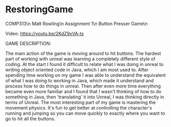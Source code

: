 # RestoringGame

COMP313\n
Matt Rowling\n
Assignment 1\n
Button Presser Game\n

Video:
https://youtu.be/2KdZ9xVA-ts



GAME DESCRIPTION:

The main action of the game is moving around to hit buttons.
The hardest part of working with unreal was learning a completely different style of coding. At the start I found it difficult to relate what I was doing in unreal to writing object oriented code in Java, which I am most used to. After spending time working on my game I was able to understand the equivalent of what I was doing to working in Java, which made it understand and process how to do things in unreal. Then after even more time everything became even more familiar and I found that I wasn't thinking of how to do something in Java, then 'translating' it into Unreal, I was thinking directly in terms of Unreal.
The most interesting part of my game is mastering the movement physics. It's fun to get better at controlling the character's running and jumping so you can move quickly to exactly where you want to go to hit all the buttons.
